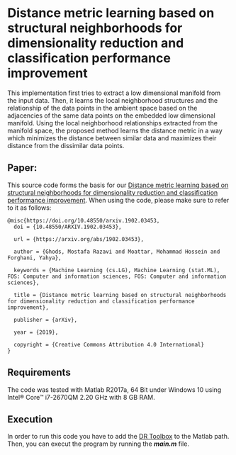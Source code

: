 # Distance metric learning based on structural neighborhoods for dimensionality reduction and classification performance improvement

This implementation first tries to extract a low dimensional manifold from the input data. Then, it learns the local neighborhood structures and the relationship of the data points in the ambient space based on the adjacencies of the same data points on the embedded low dimensional manifold. Using the local neighborhood relationships extracted from the manifold space, the proposed method learns the distance metric in a way which minimizes the distance between similar data and maximizes their distance from the dissimilar data points.

## Paper:

This source code forms the basis for our [Distance metric learning based on structural neighborhoods for dimensionality reduction and classification performance improvement](https://arxiv.org/abs/1902.03453). When using the code, please make sure to refer to it as follows:

```
@misc{https://doi.org/10.48550/arxiv.1902.03453,
  doi = {10.48550/ARXIV.1902.03453},
  
  url = {https://arxiv.org/abs/1902.03453},
  
  author = {Ghods, Mostafa Razavi and Moattar, Mohammad Hossein and Forghani, Yahya},
  
  keywords = {Machine Learning (cs.LG), Machine Learning (stat.ML), FOS: Computer and information sciences, FOS: Computer and information sciences},
  
  title = {Distance metric learning based on structural neighborhoods for dimensionality reduction and classification performance improvement},
  
  publisher = {arXiv},
  
  year = {2019},
  
  copyright = {Creative Commons Attribution 4.0 International}
}
```

## Requirements
The code was tested with Matlab R2017a, 64 Bit under Windows 10 using Intel® Core™ i7-2670QM 2.20 GHz with 8 GB RAM.

## Execution

In order to run this code you have to add the [DR Toolbox](https://lvdmaaten.github.io/drtoolbox/) to the Matlab path. Then, you can execut the program by running the  **_main.m_** file.
